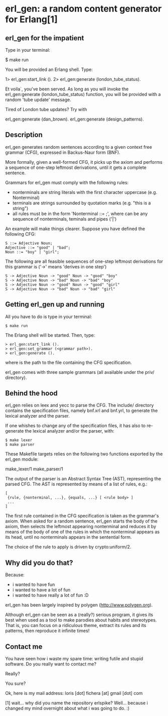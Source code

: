 erl_gen: a random content generator for Erlang[1]
=================================================

erl_gen for the impatient
-------------------------
Type in your terminal:

$ make run

You will be provided an Erlang shell. Type:

1> erl_gen:start_link ().
2> erl_gen:generate (london_tube_status).

Et voila`, you've been served. As long as you will invoke the 
erl_gen:generate (london_tube_status) function, you will be provided with a 
random 'tube update' message.

Tired of London tube updates? Try with 

erl_gen:generate (dan_brown).
erl_gen:generate (design_patterns).



Description
-----------

erl_gen generates random sentences according to a given context free grammar (CFG),
expressed in Backus-Naur form (BNF).

More formally, given a well-formed CFG, it picks up the axiom and 
performs a sequence of one-step leftmost derivations, until it gets a complete 
sentence.

Grammars for erl_gen must comply with the following rules:
  - nonterminals are string literals with the first character uppercase (e.g. Nonterminal)
  - terminals are strings surrounded by quotation marks (e.g. "this is a string")
  - all rules must be in the form 'Nonterminal ::= <body>;', 
    where <body> can be any sequence of nonterminals, teminals and pipes ('|')

An example will make things clearer. 
Suppose you have defined the following CFG:

    S ::= Adjective Noun;
    Adjective ::= "good" | "bad";
    Noun ::= "boy" | "girl";


The following are all feasible sequences of one-step leftmost derivations for this 
grammar is ('->' means 'derives in one step')


    S -> Adjective Noun -> "good" Noun -> "good" "boy"
    S -> Adjective Noun -> "bad" Noun -> "bad" "boy"
    S -> Adjective Noun -> "good" Noun -> "good" "girl"
    S -> Adjective Noun -> "bad" Noun -> "bad" "girl"


Getting erl_gen up and running
------------------------------

All you have to do is type in your terminal:

    $ make run

The Erlang shell will be started. Then, type:

    > erl_gen:start_link ().
    > erl_gen:set_grammar (<grammar path>).
    > erl_gen:generate ().

where <grammar path> is the path to the file containing the CFG specification.

erl_gen comes with three sample grammars (all available under the priv/ directory).



Behind the hood
---------------

erl_gen relies on leex and yecc to parse the CFG.
The include/ directory contains the specification files, namely bnf.xrl and 
bnf.yrl, to generate the lexical analyzer and the parser.

If one whishes to change any of the specification files, it has also to 
re-generate the lexical analyzer and/or the parser, with:

    $ make lexer
    $ make parser
 
These Makefile targets relies on the following two functions exported by the
erl_gen module:

make_lexer/1
make_parser/1 

The output of the parser is an Abstract Syntax Tree (AST), representing the 
parsed CFG. The AST is represented by means of a list of rules, e.g.:

    [
     {rule, {nonterminal, ...}, {equals, ...} [ <rule body> ]
     ...
    ]

The first rule contained in the CFG specification is taken as the grammar's 
axiom. 
When asked for a random sentence, erl_gen starts the body of the axiom, then
selects the leftmost appearing nonterminal and reduces it by means of the 
body of one of the rules in which the nonterminal appears as its head, 
until no nonterminals appears in the sentential form.

The choice of the rule to apply is driven by crypto:uniform/2.


Why did you do that?
--------------------

Because:

* i wanted to have fun
* i wanted to have a lot of fun
* i wanted to have really a lot of fun :D

erl_gen has been largely inspired by polygen (http://www.polygen.org).

Although erl_gen can be seen as a (really?) serious program, it gives its best 
when used as a tool to make parodies about habits and stereotypes.
That is, you can focus on a ridiculous theme, extract its rules and its patterns,
then reproduce it infinite times!


Contact me
----------

You have seen how i waste my spare time: writing futile and stupid software.
Do you really want to contact me?






















Really?
























You sure?


























Ok, here is my mail address: loris [dot] fichera [at] gmail [dot] com


[1] wait... why did you name the repository erlspike?
Well... because i changed my mind overnight about what i was going to do. :)

